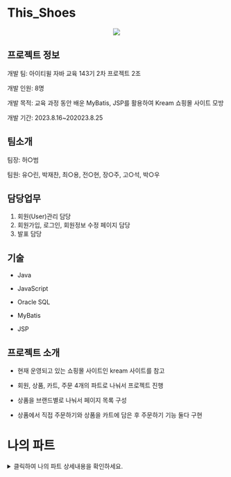 #  This_Shoes

<p align="center">
  <img src="https://github.com/ykmr0331/myProject/assets/117189519/88aa1a69-1450-403f-82cf-6e5f05deb956">
</p>

## 프로젝트 정보

개발 팀: 아이티윌 자바 교육 143기 2차 프로젝트 2조

개발 인원: 8명 

개발 목적:  교육 과정 동안 배운 MyBatis, JSP를 활용하여 Kream 쇼핑몰 사이트 모방

개발 기간: 2023.8.16~202023.8.25

## 팀소개

팀장: 허○범

팀원: 유○린, 박재찬, 최○용, 전○현, 장○주, 고○석, 박○우


## 담당업무

1. 회원(User)관리 담당
2. 회원가입, 로그인, 회원정보 수정 페이지 담당
3. 발표 담당

## 기술

 
 - Java 

- JavaScript

- Oracle SQL

- MyBatis

- JSP

## 프로젝트 소개

- 현재 운영되고 있는  쇼핑몰 사이트인 kream 사이트를 참고

- 회원, 상품, 카트, 주문 4개의 파트로 나눠서 프로젝트 진행 

- 상품을 브랜드별로 나눠서 페이지 목록 구성

- 상품에서 직접 주문하기와 상품을 카트에 담은 후 주문하기 기능 둘다 구현


# 나의 파트


<details>
<summary>클릭하여 나의 파트 상세내용을 확인하세요.</summary>

<br><br>

## 1. 메인 페이지

![메인페이지](https://github.com/ykmr0331/myProject/assets/117189519/a6ed50bf-0bbd-4757-b5a7-9cfa3e031223)


- This Shoes 프로젝트의 메인 페이지
  
- 랜덤으로 브랜드별 상품 2개씩 보여줌

- jsp:include를 활용하여 각 페이지에 일관된 헤더와 사이드 메뉴 포함(유지보수성 향상)


<br><br>

## 2. 회원가입 페이지

![회원가입 페이지](https://github.com/ykmr0331/myProject/assets/117189519/95ccba91-8462-457b-b791-f3157c0b009d)


- This Shoes 프로젝트의 회원가입 페이지
  
- Javascript를 활용하여 유효성 감사 및 아이디 중복체크



<br><br>

## 3. 로그인 페이지

![회원가입 페이지](https://github.com/ykmr0331/myProject/assets/117189519/95ccba91-8462-457b-b791-f3157c0b009d)


- This Shoes 프로젝트의 회원가입 페이지
  
- Javascript를 활용하여 유효성 감사 및 아이디 중복체크


<br><br>

## 3. 회원정보 수정 페이지

![회원정보수정페이지](https://github.com/ykmr0331/myProject/assets/117189519/485a06df-12c7-4aa7-896d-f187dacb0da6)


- This Shoes 프로젝트의 회원정보 수 페이지
  
- Javascript를 활용하여 유효성 감사 및 아이디 중복체크





</details>













  


